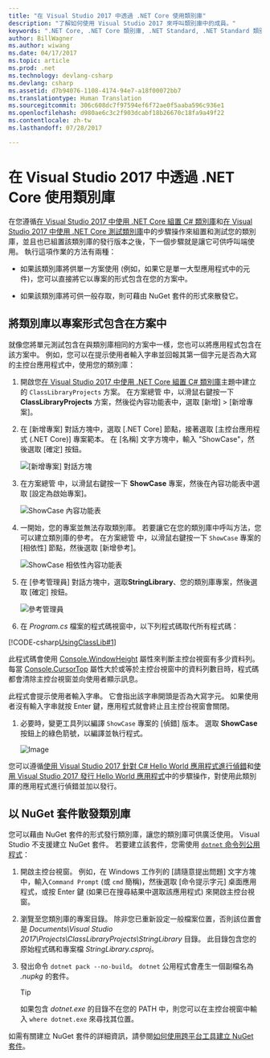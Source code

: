 ```yaml
---
title: "在 Visual Studio 2017 中透過 .NET Core 使用類別庫"
description: "了解如何使用 Visual Studio 2017 來呼叫類別庫中的成員。"
keywords: ".NET Core, .NET Core 類別庫, .NET Standard, .NET Standard 類別庫散發"
author: BillWagner
ms.author: wiwang
ms.date: 04/17/2017
ms.topic: article
ms.prod: .net
ms.technology: devlang-csharp
ms.devlang: csharp
ms.assetid: d7b94076-1108-4174-94e7-a18f00072bb7
ms.translationtype: Human Translation
ms.sourcegitcommit: 306c608dc7f97594ef6f72ae0f5aaba596c936e1
ms.openlocfilehash: d980ae6c3c2f903dcabf18b26670c18fa9a49f22
ms.contentlocale: zh-tw
ms.lasthandoff: 07/28/2017

---
```


# <a name="consuming-a-class-library-with-net-core-in-visual-studio-2017"></a>在 Visual Studio 2017 中透過 .NET Core 使用類別庫

在您遵循[在 Visual Studio 2017 中使用 .NET Core 組置 C# 類別庫](./library-with-visual-studio.md)和[在 Visual Studio 2017 中使用 .NET Core 測試類別庫](testing-library-with-visual-studio.md)中的步驟操作來組置和測試您的類別庫，並且也已組置該類別庫的發行版本之後，下一個步驟就是讓它可供呼叫端使用。 執行這項作業的方法有兩種：

* 如果該類別庫將供單一方案使用 (例如，如果它是單一大型應用程式中的元件)，您可以直接將它以專案的形式包含在您的方案中。

* 如果該類別庫將可供一般存取，則可藉由 NuGet 套件的形式來散發它。

## <a name="including-a-library-as-a-project-in-a-solution"></a>將類別庫以專案形式包含在方案中

就像您將單元測試包含在與類別庫相同的方案中一樣，您也可以將應用程式包含在該方案中。 例如，您可以在提示使用者輸入字串並回報其第一個字元是否為大寫的主控台應用程式中，使用您的類別庫：

1. 開啟您[在 Visual Studio 2017 中使用 .NET Core 組置 C# 類別庫](./library-with-visual-studio.md)主題中建立的 `ClassLibraryProjects` 方案。 在方案總管 中，以滑鼠右鍵按一下 **ClassLibraryProjects** 方案，然後從內容功能表中，選取 [新增]  >  [新增專案]。

1. 在 [新增專案] 對話方塊中，選取 [.NET Core] 節點，接著選取 [主控台應用程式 (.NET Core)] 專案範本。 在 [名稱] 文字方塊中，輸入 "ShowCase"，然後選取 [確定] 按鈕。

   ![[新增專案] 對話方塊](./media/consuming-library-with-visual-studio/addnewproject.png)

1. 在方案總管 中，以滑鼠右鍵按一下 **ShowCase** 專案，然後在內容功能表中選取 [設定為啟始專案]。

   ![ShowCase 內容功能表](./media/consuming-library-with-visual-studio/setstartupproject.png)

1. 一開始，您的專案並無法存取類別庫。 若要讓它在您的類別庫中呼叫方法，您可以建立類別庫的參考。 在方案總管 中，以滑鼠右鍵按一下 `ShowCase` 專案的 [相依性] 節點，然後選取 [新增參考]。

   ![ShowCase 相依性內容功能表](./media/consuming-library-with-visual-studio/addreference.png)

1. 在 [參考管理員] 對話方塊中，選取**StringLibrary**、您的類別庫專案，然後選取 [確定] 按鈕。

   ![參考管理員](./media/consuming-library-with-visual-studio/referencemanager.png)

1. 在 *Program.cs* 檔案的程式碼視窗中，以下列程式碼取代所有程式碼：

 [!CODE-csharp[UsingClassLib#1](../../../samples/snippets/csharp/getting_started/with_visual_studio_2017/showcase.cs#1)]

   此程式碼會使用 [Console.WindowHeight](xref:System.Console.WindowHeight) 屬性來判斷主控台視窗有多少資料列。 每當 [Console.CursorTop](xref:System.Console.CursorTop) 屬性大於或等於主控台視窗中的資料列數目時，程式碼都會清除主控台視窗並向使用者顯示訊息。

   此程式會提示使用者輸入字串。 它會指出該字串開頭是否為大寫字元。 如果使用者沒有輸入字串就按 Enter 鍵，應用程式就會終止且主控台視窗會關閉。

1. 必要時，變更工具列以編譯 `ShowCase` 專案的 [偵錯] 版本。 選取 **ShowCase** 按鈕上的綠色箭號，以編譯並執行程式。

   ![Image](./media/consuming-library-with-visual-studio/toolbar.png)

您可以遵循[使用 Visual Studio 2017 針對 C# Hello World 應用程式進行偵錯](debugging-with-visual-studio.md)和[使用 Visual Studio 2017 發行 Hello World 應用程式](publishing-with-visual-studio.md)中的步驟操作，對使用此類別庫的應用程式進行偵錯並加以發行。

## <a name="distributing-the-library-in-a-nuget-package"></a>以 NuGet 套件散發類別庫

您可以藉由 NuGet 套件的形式發行類別庫，讓您的類別庫可供廣泛使用。 Visual Studio 不支援建立 NuGet 套件。 若要建立該套件，您需使用 [`dotnet` 命令列公用程式](../../core/tools/dotnet.md)：

1. 開啟主控台視窗。 例如，在 Windows 工作列的 [請隨意提出問題] 文字方塊中，輸入`Command Prompt` (或 `cmd` 簡稱)，然後選取 [命令提示字元] 桌面應用程式，或按 Enter 鍵 (如果已在搜尋結果中選取該應用程式) 來開啟主控台視窗。

1. 瀏覽至您類別庫的專案目錄。 除非您已重新設定一般檔案位置，否則該位置會是 *Documents\Visual Studio 2017\Projects\ClassLibraryProjects\StringLibrary* 目錄。 此目錄包含您的原始程式碼和專案檔 *StringLibrary.csproj*。

1. 發出命令 `dotnet pack --no-build`。 `dotnet` 公用程式會產生一個副檔名為 *.nupkg* 的套件。

   > [!TIP]
   > 如果包含 *dotnet.exe* 的目錄不在您的 PATH 中，則您可以在主控台視窗中輸入 `where dotnet.exe` 來尋找其位置。

如需有關建立 NuGet 套件的詳細資訊，請參閱[如何使用跨平台工具建立 NuGet 套件](../../core/deploying/creating-nuget-packages.md)。


